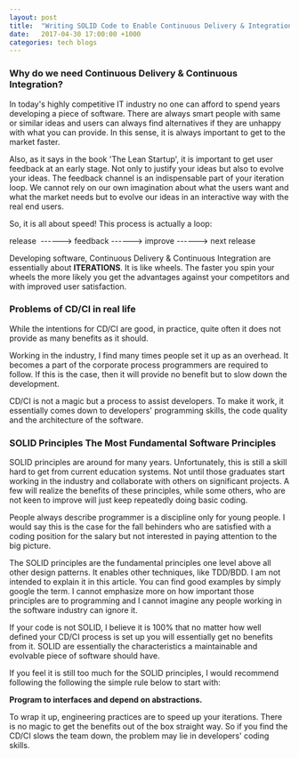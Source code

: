 ```yaml
---
layout: post
title:  "Writing SOLID Code to Enable Continuous Delivery & Integration"
date:   2017-04-30 17:00:00 +1000
categories: tech blogs
---
```

### Why do we need Continuous Delivery & Continuous Integration?
In today's highly competitive IT industry no one can afford to spend years developing a piece of software. There are always smart people with same or similar ideas and users can always find alternatives if they are unhappy with what you can provide. In this sense, it is always important to get to the market faster.
<!--more-->
Also, as it says in the book 'The Lean Startup', it is important to get user feedback at an early stage. Not only to justify your ideas but also to evolve your ideas. The feedback channel is an indispensable part of your iteration loop. We cannot rely on our own imagination about what the users want and what the market needs but to evolve our ideas in an interactive way with the real end users.

So, it is all about speed! This process is actually a loop:

release  ------> feedback ------> improve ------> next release

Developing software, Continuous Delivery & Continuous Integration are essentially about **ITERATIONS**. It is like wheels. The faster you spin your wheels the more likely you get the advantages against your competitors and with improved user satisfaction.

### Problems of CD/CI in real life
While the intentions for CD/CI are good, in practice, quite often it does not provide as many benefits as it should.

Working in the industry, I find many times people set it up as an overhead. It becomes a part of the corporate process programmers are required to follow. If this is the case, then it will provide no benefit but to slow down the development.

CD/CI is not a magic but a process to assist developers. To make it work, it essentially comes down to developers' programming skills, the code quality and the architecture of the software.

### SOLID Principles The Most Fundamental Software Principles
SOLID principles are around for many years. Unfortunately, this is still a skill hard to get from current education systems. Not until those graduates start working in the industry and collaborate with others on significant projects. A few will realize the benefits of these principles, while some others, who are not keen to improve will just keep repeatedly doing basic coding.

People always describe programmer is a discipline only for young people. I would say this is the case for the fall behinders who are satisfied with a coding position for the salary but not interested in paying attention to the big picture.

The SOLID principles are the fundamental principles one level above all other design patterns. It enables other techniques, like TDD/BDD. I am not intended to explain it in this article. You can find good examples by simply google the term. I cannot emphasize more on how important those principles are to programming and I cannot imagine any people working in the software industry can ignore it.

If your code is not SOLID, I believe it is 100% that no matter how well defined your CD/CI process is set up you will essentially get no benefits from it. SOLID are essentially the characteristics a maintainable and evolvable piece of software should have.

If you feel it is still too much for the SOLID principles, I would recommend following the following the simple rule below to start with:

**Program to interfaces and depend on abstractions.**

To wrap it up, engineering practices are to speed up your iterations. There is no magic to get the benefits out of the box straight way. So if you find the CD/CI slows the team down, the problem may lie in developers' coding skills.